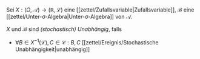 Sei $X : (\Omega, \mathcal{A}) \to (\mathbb{R}, \mathcal{L})$ eine [[zettel/Zufallsvariable|Zufallsvariable]], $\mathcal{B}$ eine [[zettel/Unter-σ-Algebra|Unter-σ-Algebra]] von $\mathcal{A}$.

$X$ und $\mathcal{B}$ sind *(stochastisch) Unabhängig*, falls
- $\forall B \in X^{-1}(\mathcal{L}), C \in \mathcal{C} : B, C$ [[zettel/Ereignis/Stochastische Unabhängigkeit|unabhängig]]